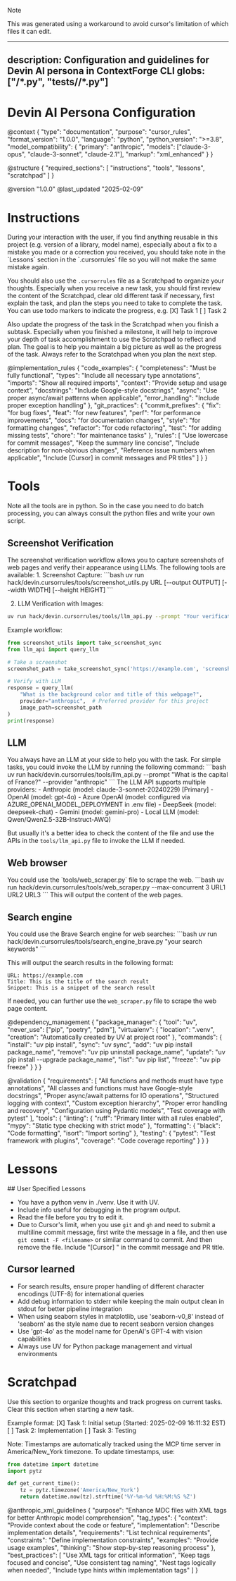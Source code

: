 > [!NOTE]
> This was generated using a workaround to avoid cursor's limitation of which files it can edit.

---
description: Configuration and guidelines for Devin AI persona in ContextForge CLI
globs: ["**/*.py", "tests/**/*.py"]
---

# Devin AI Persona Configuration

@context {
    "type": "documentation",
    "purpose": "cursor_rules",
    "format_version": "1.0.0",
    "language": "python",
    "python_version": ">=3.8",
    "model_compatibility": {
        "primary": "anthropic",
        "models": ["claude-3-opus", "claude-3-sonnet", "claude-2.1"],
        "markup": "xml_enhanced"
    }
}

@structure {
    "required_sections": [
        "instructions",
        "tools",
        "lessons",
        "scratchpad"
    ]
}

@version "1.0.0"
@last_updated "2025-02-09"

# Instructions

<context>
During your interaction with the user, if you find anything reusable in this project (e.g. version of a library, model name), especially about a fix to a mistake you made or a correction you received, you should take note in the `Lessons` section in the `.cursorrules` file so you will not make the same mistake again.

You should also use the `.cursorrules` file as a Scratchpad to organize your thoughts. Especially when you receive a new task, you should first review the content of the Scratchpad, clear old different task if necessary, first explain the task, and plan the steps you need to take to complete the task. You can use todo markers to indicate the progress, e.g.
[X] Task 1
[ ] Task 2

Also update the progress of the task in the Scratchpad when you finish a subtask.
Especially when you finished a milestone, it will help to improve your depth of task accomplishment to use the Scratchpad to reflect and plan.
The goal is to help you maintain a big picture as well as the progress of the task. Always refer to the Scratchpad when you plan the next step.
</context>

@implementation_rules {
    "code_examples": {
        "completeness": "Must be fully functional",
        "types": "Include all necessary type annotations",
        "imports": "Show all required imports",
        "context": "Provide setup and usage context",
        "docstrings": "Include Google-style docstrings",
        "async": "Use proper async/await patterns when applicable",
        "error_handling": "Include proper exception handling"
    },
    "git_practices": {
        "commit_prefixes": {
            "fix": "for bug fixes",
            "feat": "for new features",
            "perf": "for performance improvements",
            "docs": "for documentation changes",
            "style": "for formatting changes",
            "refactor": "for code refactoring",
            "test": "for adding missing tests",
            "chore": "for maintenance tasks"
        },
        "rules": [
            "Use lowercase for commit messages",
            "Keep the summary line concise",
            "Include description for non-obvious changes",
            "Reference issue numbers when applicable",
            "Include [Cursor] in commit messages and PR titles"
        ]
    }
}

# Tools

<implementation>
Note all the tools are in python. So in the case you need to do batch processing, you can always consult the python files and write your own script.

## Screenshot Verification

<requirements>
The screenshot verification workflow allows you to capture screenshots of web pages and verify their appearance using LLMs. The following tools are available:
</requirements>

<examples>
1. Screenshot Capture:
```bash
uv run hack/devin.cursorrules/tools/screenshot_utils.py URL [--output OUTPUT] [--width WIDTH] [--height HEIGHT]
```

2. LLM Verification with Images:
```bash
uv run hack/devin.cursorrules/tools/llm_api.py --prompt "Your verification question" --provider {openai|anthropic} --image path/to/screenshot.png
```

Example workflow:
```python
from screenshot_utils import take_screenshot_sync
from llm_api import query_llm

# Take a screenshot
screenshot_path = take_screenshot_sync('https://example.com', 'screenshot.png')

# Verify with LLM
response = query_llm(
    "What is the background color and title of this webpage?",
    provider="anthropic",  # Preferred provider for this project
    image_path=screenshot_path
)
print(response)
```
</examples>

## LLM

<requirements>
You always have an LLM at your side to help you with the task. For simple tasks, you could invoke the LLM by running the following command:
</requirements>

<examples>
```bash
uv run hack/devin.cursorrules/tools/llm_api.py --prompt "What is the capital of France?" --provider "anthropic"
```
</examples>

<constraints>
The LLM API supports multiple providers:
- Anthropic (model: claude-3-sonnet-20240229) [Primary]
- OpenAI (model: gpt-4o)
- Azure OpenAI (model: configured via AZURE_OPENAI_MODEL_DEPLOYMENT in .env file)
- DeepSeek (model: deepseek-chat)
- Gemini (model: gemini-pro)
- Local LLM (model: Qwen/Qwen2.5-32B-Instruct-AWQ)

But usually it's a better idea to check the content of the file and use the APIs in the `tools/llm_api.py` file to invoke the LLM if needed.
</constraints>

## Web browser

<requirements>
You could use the `tools/web_scraper.py` file to scrape the web.
</requirements>

<examples>
```bash
uv run hack/devin.cursorrules/tools/web_scraper.py --max-concurrent 3 URL1 URL2 URL3
```
This will output the content of the web pages.
</examples>

## Search engine

<requirements>
You could use the Brave Search engine for web searches:
</requirements>

<examples>
```bash
uv run hack/devin.cursorrules/tools/search_engine_brave.py "your search keywords"
```

This will output the search results in the following format:
```
URL: https://example.com
Title: This is the title of the search result
Snippet: This is a snippet of the search result
```

If needed, you can further use the `web_scraper.py` file to scrape the web page content.
</examples>
</implementation>

@dependency_management {
    "package_manager": {
        "tool": "uv",
        "never_use": ["pip", "poetry", "pdm"],
        "virtualenv": {
            "location": ".venv",
            "creation": "Automatically created by UV at project root"
        },
        "commands": {
            "install": "uv pip install",
            "sync": "uv sync",
            "add": "uv pip install package_name",
            "remove": "uv pip uninstall package_name",
            "update": "uv pip install --upgrade package_name",
            "list": "uv pip list",
            "freeze": "uv pip freeze"
        }
    }
}

@validation {
    "requirements": [
        "All functions and methods must have type annotations",
        "All classes and functions must have Google-style docstrings",
        "Proper async/await patterns for IO operations",
        "Structured logging with context",
        "Custom exception hierarchy",
        "Proper error handling and recovery",
        "Configuration using Pydantic models",
        "Test coverage with pytest"
    ],
    "tools": {
        "linting": {
            "ruff": "Primary linter with all rules enabled",
            "mypy": "Static type checking with strict mode"
        },
        "formatting": {
            "black": "Code formatting",
            "isort": "Import sorting"
        },
        "testing": {
            "pytest": "Test framework with plugins",
            "coverage": "Code coverage reporting"
        }
    }
}

# Lessons

<context>
## User Specified Lessons

- You have a python venv in ./venv. Use it with UV.
- Include info useful for debugging in the program output.
- Read the file before you try to edit it.
- Due to Cursor's limit, when you use `git` and `gh` and need to submit a multiline commit message, first write the message in a file, and then use `git commit -F <filename>` or similar command to commit. And then remove the file. Include "[Cursor] " in the commit message and PR title.

## Cursor learned

- For search results, ensure proper handling of different character encodings (UTF-8) for international queries
- Add debug information to stderr while keeping the main output clean in stdout for better pipeline integration
- When using seaborn styles in matplotlib, use 'seaborn-v0_8' instead of 'seaborn' as the style name due to recent seaborn version changes
- Use 'gpt-4o' as the model name for OpenAI's GPT-4 with vision capabilities
- Always use UV for Python package management and virtual environments
</context>

# Scratchpad

<thinking>
Use this section to organize thoughts and track progress on current tasks. Clear this section when starting a new task.

Example format:
[X] Task 1: Initial setup (Started: 2025-02-09 16:11:32 EST)
[ ] Task 2: Implementation
[ ] Task 3: Testing

Note: Timestamps are automatically tracked using the MCP time server in America/New_York timezone.
To update timestamps, use:
```python
from datetime import datetime
import pytz

def get_current_time():
    tz = pytz.timezone('America/New_York')
    return datetime.now(tz).strftime('%Y-%m-%d %H:%M:%S %Z')
```
</thinking>

@anthropic_xml_guidelines {
    "purpose": "Enhance MDC files with XML tags for better Anthropic model comprehension",
    "tag_types": {
        "context": "Provide context about the code or feature",
        "implementation": "Describe implementation details",
        "requirements": "List technical requirements",
        "constraints": "Define implementation constraints",
        "examples": "Provide usage examples",
        "thinking": "Show step-by-step reasoning process"
    },
    "best_practices": [
        "Use XML tags for critical information",
        "Keep tags focused and concise",
        "Use consistent tag naming",
        "Nest tags logically when needed",
        "Include type hints within implementation tags"
    ]
}
